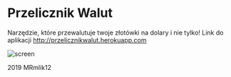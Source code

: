 # Przelicznik Walut
Narzędzie, które przewalutuje twoje złotówki na dolary i nie tylko!
Link do aplikacji http://przelicznikwalut.herokuapp.com

![screen](img/screen1.jpg)

2019 MRmlik12